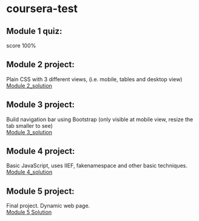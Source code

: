 # coursera-test

## Module 1 quiz:
score 100%

## Module 2 project: 
Plain CSS with 3 different views, (i.e. mobile, tables and desktop view)
<br>
[Module 2_solution](https://liewkuanyung.github.io/coursera-fullstack/module2_solution/index.html)

## Module 3 project:
Build navigation bar using Bootstrap (only visible at mobile view, resize the tab smaller to see)
<br>
[Module 3_solution](https://liewkuanyung.github.io/coursera-fullstack/module3_solution/index.html)

## Module 4 project:
Basic JavaScript, uses IIEF, fakenamespace and other basic techniques.
<br>
[Module 4_solution](https://liewkuanyung.github.io/coursera-fullstack/module4_solution/harder/index.html)

## Module 5 project:
Final project. Dynamic web page.
<br>
[Module 5 Solution](https://liewkuanyung.github.io/coursera-fullstack/module5_solution/assignment5-solution-starter/index.html)
